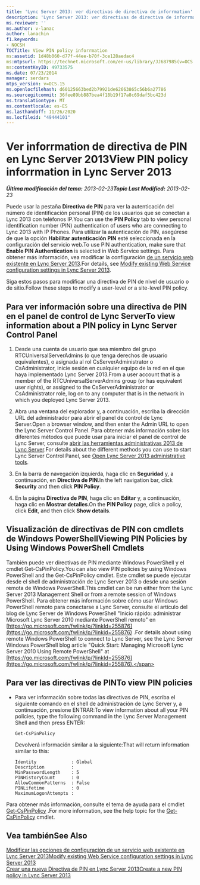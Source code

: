```yaml
---
title: 'Lync Server 2013: ver directivas de directiva de inforrmation'
description: 'Lync Server 2013: ver directivas de directiva de inforrmation.'
ms.reviewer: ''
ms.author: v-lanac
author: lanachin
f1.keywords:
- NOCSH
TOCTitle: View PIN policy inforrmation
ms:assetid: 1d48b060-d77f-44ee-b70f-3ce128aedac4
ms:mtpsurl: https://technet.microsoft.com/en-us/library/JJ687985(v=OCS.15)
ms:contentKeyID: 49733575
ms.date: 07/23/2014
manager: serdars
mtps_version: v=OCS.15
ms.openlocfilehash: d60125663bed2b79921de62663865c56b6a27786
ms.sourcegitcommit: 36fee89bb887bea4f18b19f17a8c69daf5bc423d
ms.translationtype: MT
ms.contentlocale: es-ES
ms.lasthandoff: 11/26/2020
ms.locfileid: "49444101"
---
```

# <a name="view-pin-policy-inforrmation-in-lync-server-2013"></a><span data-ttu-id="082fd-103">Ver inforrmation de directiva de PIN en Lync Server 2013</span><span class="sxs-lookup"><span data-stu-id="082fd-103">View PIN policy inforrmation in Lync Server 2013</span></span>

<div data-xmlns="http://www.w3.org/1999/xhtml">

<div class="topic" data-xmlns="http://www.w3.org/1999/xhtml" data-msxsl="urn:schemas-microsoft-com:xslt" data-cs="https://msdn.microsoft.com/">

<div data-asp="https://msdn2.microsoft.com/asp">



</div>

<div id="mainSection">

<div id="mainBody"><span data-ttu-id="082fd-104">

<span> </span></span><span class="sxs-lookup"><span data-stu-id="082fd-104">

<span> </span></span></span>

<span data-ttu-id="082fd-105">_**Última modificación del tema:** 2013-02-23_</span><span class="sxs-lookup"><span data-stu-id="082fd-105">_**Topic Last Modified:** 2013-02-23_</span></span>

<span data-ttu-id="082fd-106">Puede usar la pestaña **Directiva de PIN** para ver la autenticación del número de identificación personal (PIN) de los usuarios que se conectan a Lync 2013 con teléfonos IP.</span><span class="sxs-lookup"><span data-stu-id="082fd-106">You can use the **PIN Policy** tab to view personal identification number (PIN) authentication of users who are connecting to Lync 2013 with IP Phones.</span></span> <span data-ttu-id="082fd-107">Para utilizar la autenticación de PIN, asegúrese de que la opción **Habilitar autenticación PIN** esté seleccionada en la configuración del servicio web.</span><span class="sxs-lookup"><span data-stu-id="082fd-107">To use PIN authentication, make sure that **Enable PIN Authentication** is selected in Web Service settings.</span></span> <span data-ttu-id="082fd-108">Para obtener más información, vea modificar la configuración [de un servicio web existente en Lync Server 2013](lync-server-2013-modify-existing-web-service-configuration-settings.md).</span><span class="sxs-lookup"><span data-stu-id="082fd-108">For details, see [Modify existing Web Service configuration settings in Lync Server 2013](lync-server-2013-modify-existing-web-service-configuration-settings.md).</span></span>

<span data-ttu-id="082fd-109">Siga estos pasos para modificar una directiva de PIN de nivel de usuario o de sitio.</span><span class="sxs-lookup"><span data-stu-id="082fd-109">Follow these steps to modify a user-level or a site-level PIN policy.</span></span>

<div>

## <a name="to-view-information-about-a-pin-policy-in-lync-server-control-panel"></a><span data-ttu-id="082fd-110">Para ver información sobre una directiva de PIN en el panel de control de Lync Server</span><span class="sxs-lookup"><span data-stu-id="082fd-110">To view information about a PIN policy in Lync Server Control Panel</span></span>

1.  <span data-ttu-id="082fd-111">Desde una cuenta de usuario que sea miembro del grupo RTCUniversalServerAdmins (o que tenga derechos de usuario equivalentes), o asignada al rol CsServerAdministrator o CsAdministrator, inicie sesión en cualquier equipo de la red en el que haya implementado Lync Server 2013.</span><span class="sxs-lookup"><span data-stu-id="082fd-111">From a user account that is a member of the RTCUniversalServerAdmins group (or has equivalent user rights), or assigned to the CsServerAdministrator or CsAdministrator role, log on to any computer that is in the network in which you deployed Lync Server 2013.</span></span>

2.  <span data-ttu-id="082fd-112">Abra una ventana del explorador y, a continuación, escriba la dirección URL del administrador para abrir el panel de control de Lync Server.</span><span class="sxs-lookup"><span data-stu-id="082fd-112">Open a browser window, and then enter the Admin URL to open the Lync Server Control Panel.</span></span> <span data-ttu-id="082fd-113">Para obtener más información sobre los diferentes métodos que puede usar para iniciar el panel de control de Lync Server, consulte [abrir las herramientas administrativas 2013 de Lync Server](lync-server-2013-open-lync-server-administrative-tools.md).</span><span class="sxs-lookup"><span data-stu-id="082fd-113">For details about the different methods you can use to start Lync Server Control Panel, see [Open Lync Server 2013 administrative tools](lync-server-2013-open-lync-server-administrative-tools.md).</span></span>

3.  <span data-ttu-id="082fd-114">En la barra de navegación izquierda, haga clic en **Seguridad** y, a continuación, en **Directiva de PIN**.</span><span class="sxs-lookup"><span data-stu-id="082fd-114">In the left navigation bar, click **Security** and then click **PIN Policy**.</span></span>

4.  <span data-ttu-id="082fd-115">En la página **Directiva de PIN**, haga clic en **Editar** y, a continuación, haga clic en **Mostrar detalles**.</span><span class="sxs-lookup"><span data-stu-id="082fd-115">On the **PIN Policy** page, click a policy, click **Edit**, and then click **Show details**.</span></span>

</div>

<div>

## <a name="viewing-pin-policies-by-using-windows-powershell-cmdlets"></a><span data-ttu-id="082fd-116">Visualización de directivas de PIN con cmdlets de Windows PowerShell</span><span class="sxs-lookup"><span data-stu-id="082fd-116">Viewing PIN Policies by Using Windows PowerShell Cmdlets</span></span>

<span data-ttu-id="082fd-117">También puede ver directivas de PIN mediante Windows PowerShell y el cmdlet Get-CsPinPolicy.</span><span class="sxs-lookup"><span data-stu-id="082fd-117">You can also view PIN policies by using Windows PowerShell and the Get-CsPinPolicy cmdlet.</span></span> <span data-ttu-id="082fd-118">Este cmdlet se puede ejecutar desde el shell de administración de Lync Server 2013 o desde una sesión remota de Windows PowerShell.</span><span class="sxs-lookup"><span data-stu-id="082fd-118">This cmdlet can be run either from the Lync Server 2013 Management Shell or from a remote session of Windows PowerShell.</span></span> <span data-ttu-id="082fd-119">Para obtener más información sobre cómo usar Windows PowerShell remoto para conectarse a Lync Server, consulte el artículo del blog de Lync Server de Windows PowerShell "Inicio rápido: administrar Microsoft Lync Server 2010 mediante PowerShell remoto" en [https://go.microsoft.com/fwlink/p/?linkId=255876](https://go.microsoft.com/fwlink/p/?linkid=255876) .</span><span class="sxs-lookup"><span data-stu-id="082fd-119">For details about using remote Windows PowerShell to connect to Lync Server, see the Lync Server Windows PowerShell blog article "Quick Start: Managing Microsoft Lync Server 2010 Using Remote PowerShell" at [https://go.microsoft.com/fwlink/p/?linkId=255876](https://go.microsoft.com/fwlink/p/?linkid=255876).</span></span>

<div>

## <a name="to-view-pin-policies"></a><span data-ttu-id="082fd-120">Para ver las directivas de PIN</span><span class="sxs-lookup"><span data-stu-id="082fd-120">To view PIN policies</span></span>

  - <span data-ttu-id="082fd-121">Para ver información sobre todas las directivas de PIN, escriba el siguiente comando en el shell de administración de Lync Server y, a continuación, presione ENTRAR:</span><span class="sxs-lookup"><span data-stu-id="082fd-121">To view information about all your PIN policies, type the following command in the Lync Server Management Shell and then press ENTER:</span></span>
    
        Get-CsPinPolicy
    
    <span data-ttu-id="082fd-122">Devolverá información similar a la siguiente:</span><span class="sxs-lookup"><span data-stu-id="082fd-122">That will return information similar to this:</span></span>
    
        Identity             : Global
        Description          :
        MinPasswordLength    : 5
        PINHistoryCount      : 0
        AllowCommonPatterns  : False
        PINLifetime          : 0
        MaximumLogonAttempts :

</div>

<span data-ttu-id="082fd-123">Para obtener más información, consulte el tema de ayuda para el cmdlet [Get-CsPinPolicy](https://docs.microsoft.com/powershell/module/skype/Get-CsPinPolicy) .</span><span class="sxs-lookup"><span data-stu-id="082fd-123">For more information, see the help topic for the [Get-CsPinPolicy](https://docs.microsoft.com/powershell/module/skype/Get-CsPinPolicy) cmdlet.</span></span>

</div>

<div>

## <a name="see-also"></a><span data-ttu-id="082fd-124">Vea también</span><span class="sxs-lookup"><span data-stu-id="082fd-124">See Also</span></span>


[<span data-ttu-id="082fd-125">Modificar las opciones de configuración de un servicio web existente en Lync Server 2013</span><span class="sxs-lookup"><span data-stu-id="082fd-125">Modify existing Web Service configuration settings in Lync Server 2013</span></span>](lync-server-2013-modify-existing-web-service-configuration-settings.md)  
[<span data-ttu-id="082fd-126">Crear una nueva Directiva de PIN en Lync Server 2013</span><span class="sxs-lookup"><span data-stu-id="082fd-126">Create a new PIN policy in Lync Server 2013</span></span>](lync-server-2013-create-a-new-pin-policy.md)  
  

<span data-ttu-id="082fd-127"></div>

</div>

<span> </span>

</div>

</div>

</span><span class="sxs-lookup"><span data-stu-id="082fd-127"></div>

</div>

<span> </span>

</div>

</div>

</span></span></div>


